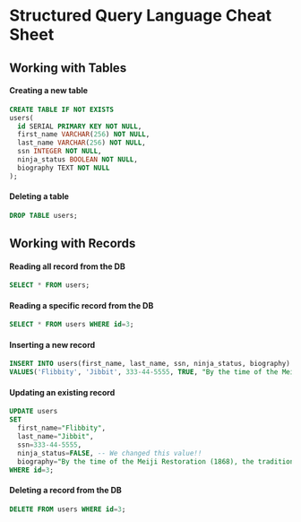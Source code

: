 # Structured Query Language Cheat Sheet

## Working with Tables
#### Creating a new table
```sql
CREATE TABLE IF NOT EXISTS
users(
  id SERIAL PRIMARY KEY NOT NULL,
  first_name VARCHAR(256) NOT NULL,
  last_name VARCHAR(256) NOT NULL,
  ssn INTEGER NOT NULL,
  ninja_status BOOLEAN NOT NULL,
  biography TEXT NOT NULL
);
```

#### Deleting a table
```sql
DROP TABLE users;
```

## Working with Records
#### Reading all record from the DB
```sql
SELECT * FROM users;
```

#### Reading a specific record from the DB
```sql
SELECT * FROM users WHERE id=3;
```

#### Inserting a new record
```sql
INSERT INTO users(first_name, last_name, ssn, ninja_status, biography)
VALUES('Flibbity', 'Jibbit', 333-44-5555, TRUE, "By the time of the Meiji Restoration (1868), the tradition of the shinobi had become a topic of popular imagination and mystery in Japan. Ninja figured prominently in legend and folklore, where they were associated with legendary abilities such as invisibility, walking on water and control over the natural elements. As a consequence, their perception in popular culture is often based on such legend and folklore than on the spies of the Sengoku period.");
```

#### Updating an existing record
```sql
UPDATE users
SET
  first_name="Flibbity",
  last_name="Jibbit",
  ssn=333-44-5555,
  ninja_status=FALSE, -- We changed this value!!
  biography="By the time of the Meiji Restoration (1868), the tradition of the shinobi had become a topic of popular imagination and mystery in Japan. Ninja figured prominently in legend and folklore, where they were associated with legendary abilities such as invisibility, walking on water and control over the natural elements. As a consequence, their perception in popular culture is often based on such legend and folklore than on the spies of the Sengoku period."
WHERE id=3;
```

#### Deleting a record from the DB
```sql
DELETE FROM users WHERE id=3;
```
